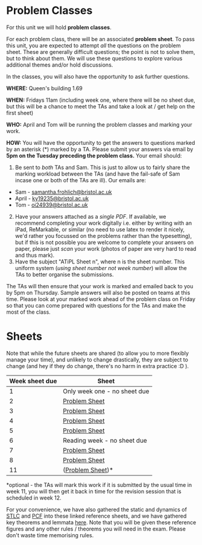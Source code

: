 # Problem Classes

For this unit we will hold **problem classes**. 

For each problem class, there will be an associated **problem sheet**. To pass this unit, you are expected to attempt _all_ the questions on the problem sheet. These are generally difficult questions; the point is not to solve them, but to think about them. We will use these questions to explore various additional themes and/or hold discussions.

In the classes, you will also have the opportunity to ask further questions.


**WHERE:** Queen's building 1.69

**WHEN:** Fridays 11am (including week one, where there will be no sheet due, but this will be a chance to meet the TAs and take a look at / get help on the first sheet)

**WHO:** April and Tom will be running the problem classes and marking your work.

**HOW:** You will have the opportunity to get the answers to questions marked by an asterisk (*) marked by a TA. Please submit your answers via email by **5pm on the Tuesday preceding the problem class.**
Your email should:
1. Be sent to _both_ TAs and Sam. This is just to allow us to fairly share the marking workload between the TAs (and have the fail-safe of Sam incase one or both of the TAs are ill). Our emails are:
  * Sam - samantha.frohlich@bristol.ac.uk
  * April - ky19235@bristol.ac.uk
  * Tom - oi24939@bristol.ac.uk
2. Have your answers attached as a _single PDF_. If available, we recommend completing your work digitally i.e. either by writing with an iPad, ReMarkable, or similar (no need to use latex to render it nicely, we'd rather you focussed on the problems rather than the typesetting), but if this is not possible you are welcome to complete your answers on paper, please just _scan_ your work (photos of paper are very hard to read and thus mark).
3. Have the subject "ATiPL Sheet n", where n is the sheet number. This uniform system (_using sheet number not week number_) will allow the TAs to better organise the submissions.

The TAs will then ensure that your work is marked and emailed back to you by 5pm on Thursday. Sample answers will also be posted on teams at this time. Please look at your marked work ahead of the problem class on Friday so that you can come prepared with questions for the TAs and make the most of the class.

# Sheets

Note that while the future sheets are shared (to allow you to more flexibly manage your time), and unlikely to change drastically, they are subject to change (and hey if they do change, there's no harm in extra practice :D ).

| Week sheet due | Sheet |
|-------|-------|
|   1   | Only week one - no sheet due |
|   2   | [Problem Sheet](pdf/sheet01.pdf)   |
|   3   | [Problem Sheet](pdf/sheet02.pdf)   |
|   4   | [Problem Sheet](pdf/sheet03.pdf)   |
|   5   | [Problem Sheet](pdf/sheet04.pdf)   |
|   6   | Reading week - no sheet due   |
|   7   | [Problem Sheet](pdf/sheet05.pdf)   |
|   8   | [Problem Sheet](pdf/sheet06.pdf)   |
|  11   | ([Problem Sheet](pdf/sheet07.pdf))*   |

*optional - the TAs will mark this work if it is submitted by the usual time in week 11, you will then get it back in time for the revision session that is scheduled in week 12.

For your convenience, we have also gathered the static and dynamics of [STLC](pdf/stlc.pdf) and [PCF](pdf/pcf.pdf) into these linked reference sheets, and we have gathered key theorems and lemmata [here](pdf/theorems+lemmata.pdf). Note that you will be given these reference figures and any other rules / theorems you will need in the exam. Please don't waste time memorising rules.
